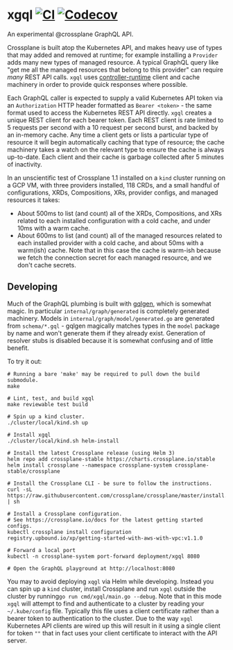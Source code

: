 # xgql [![CI](https://github.com/upbound/xgql/actions/workflows/ci.yml/badge.svg)](https://github.com/upbound/xgql/actions/workflows/ci.yml) [![Codecov](https://codecov.io/gh/upbound/xgql/branch/main/graph/badge.svg?token=QCRHAiqe1T)](https://codecov.io/gh/upbound/xgql)
An experimental @crossplane GraphQL API.

Crossplane is built atop the Kubernetes API, and makes heavy use of types that
may added and removed at runtime; for example installing a `Provider` adds many
new types of managed resource. A typical GraphQL query like "get me all the
managed resources that belong to this provider" can require _many_ REST API
calls. `xgql` uses [controller-runtime] client and cache machinery in order to
provide quick responses where possible.

Each GraphQL caller is expected to supply a valid Kubernetes API token via an
`Authorization` HTTP header formatted as `Bearer <token>` - the same format used
to access the Kubernetes REST API directly. `xgql` creates a unique REST client 
for each bearer token. Each REST client is rate limited to 5 requests per second
with a 10 request per second burst, and backed by an in-memory cache. Any time a
client gets or lists a particular type of resource it will begin automatically
caching that type of resource; the cache machinery takes a watch on the relevant
type to ensure the cache is always up-to-date. Each client and their cache is
garbage collected after 5 minutes of inactivity.

In an unscientific test of Crossplane 1.1 installed on a `kind` cluster running
on a GCP VM, with three providers installed, 118 CRDs, and a small handful of
configurations, XRDs, Compositions, XRs, provider configs, and managed resources
it takes:

* About 500ms to list (and count) all of the XRDs, Compositions, and XRs related
  to each installed configuration with a cold cache, and under 10ms with a warm
  cache.
* About 600ms to list (and count) all of the managed resources related to each
  installed provider with a cold cache, and about 50ms with a warm(ish) cache.
  Note that in this case the cache is warm-ish because we fetch the connection
  secret for each managed resource, and we don't cache secrets.

## Developing

Much of the GraphQL plumbing is built with [gqlgen], which is somewhat magic. In
particular `internal/graph/generated` is completely generated machinery. Models
in `internal/graph/model/generated.go` are generated from `schema/*.gql` -
gqlgen magically matches types in the `model` package by name and won't generate
them if they already exist. Generation of resolver stubs is disabled because it
is somewhat confusing and of little benefit.

To try it out:

```console
# Running a bare 'make' may be required to pull down the build submodule.
make

# Lint, test, and build xgql
make reviewable test build

# Spin up a kind cluster.
./cluster/local/kind.sh up

# Install xgql
./cluster/local/kind.sh helm-install

# Install the latest Crossplane release (using Helm 3)
helm repo add crossplane-stable https://charts.crossplane.io/stable
helm install crossplane --namespace crossplane-system crossplane-stable/crossplane

# Install the Crossplane CLI - be sure to follow the instructions.
curl -sL https://raw.githubusercontent.com/crossplane/crossplane/master/install.sh | sh

# Install a Crossplane configuration.
# See https://crossplane.io/docs for the latest getting started configs.
kubectl crossplane install configuration registry.upbound.io/xp/getting-started-with-aws-with-vpc:v1.1.0

# Forward a local port
kubectl -n crossplane-system port-forward deployment/xgql 8080

# Open the GraphQL playground at http://localhost:8080
```

You may to avoid deploying `xqgl` via Helm while developing. Instead you can
spin up a `kind` cluster, install Crossplane and run `xgql` outside the cluster
by running`go run cmd/xgql/main.go --debug`. Note that in this mode `xgql` will
attempt to find and authenticate to a cluster by reading your `~/.kube/config`
file. Typically this file uses a client certificate rather than a bearer token
to authentication to the cluster. Due to the way `xgql` Kubernetes API clients
are wired up this will result in it using a single client for token `""` that in
fact uses your client certificate to interact with the API server.

[controller-runtime]: https://github.com/kubernetes-sigs/controller-runtime
[gqlgen]: https://github.com/99designs/gqlgen
